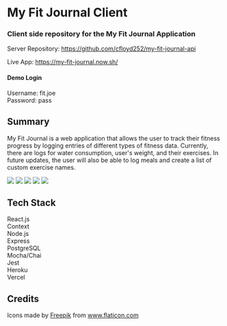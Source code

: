 # My Fit Journal Client
### Client side repository for the My Fit Journal Application

Server Repository: https://github.com/cfloyd252/my-fit-journal-api

Live App: https://my-fit-journal.now.sh/

#### Demo Login   
Username: fit.joe     
Password: pass

## Summary
My Fit Journal is a web application that allows the user to track their fitness progress by logging entries of different types of fitness data. Currently, there are logs for water consumption, user's weight, and their exercises. In future updates, the user will also be able to log meals and create a list of custom exercise names.

<div>
    <img src='./src/screenshots/Landing.jpg'>
    <img src='./src/screenshots/cover.jpg'>
    <img src='./src/screenshots/weight_log.jpg'>
    <img src='./src/screenshots/exercise_log.jpg'>
    <img src='./src/screenshots/water_log.jpg'>
</div>

## Tech Stack

React.js  
Context     
Node.js  
Express  
PostgreSQL  
Mocha/Chai  
Jest  
Heroku  
Vercel 

## Credits
Icons made by <a href="https://www.flaticon.com/authors/freepik" title="Freepik">Freepik</a> from <a href="https://www.flaticon.com/" title="Flaticon"> www.flaticon.com</a>
